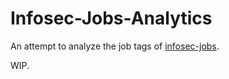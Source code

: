 # Infosec-Jobs-Analytics
<p>An attempt to analyze the job tags of <a href="https://infosec-jobs.com">infosec-jobs</a>.</p><p>WIP.</p>
